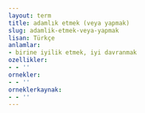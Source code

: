 ```yaml
---
layout: term
title: adamlık etmek (veya yapmak)
slug: adamlik-etmek-veya-yapmak
lisan: Türkçe
anlamlar:
- birine iyilik etmek, iyi davranmak
ozellikler:
- - ''
ornekler:
- - ''
orneklerkaynak:
- - ''
---
```

